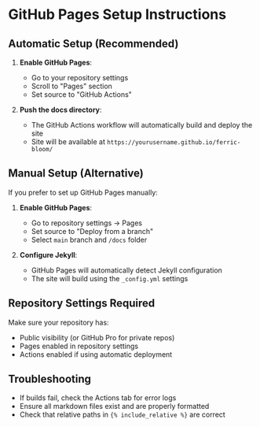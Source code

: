 # GitHub Pages Setup Instructions

## Automatic Setup (Recommended)

1. **Enable GitHub Pages**:
   - Go to your repository settings
   - Scroll to "Pages" section
   - Set source to "GitHub Actions"

2. **Push the docs directory**:
   - The GitHub Actions workflow will automatically build and deploy the site
   - Site will be available at `https://yourusername.github.io/ferric-bloom/`

## Manual Setup (Alternative)

If you prefer to set up GitHub Pages manually:

1. **Enable GitHub Pages**:
   - Go to repository settings → Pages
   - Set source to "Deploy from a branch"
   - Select `main` branch and `/docs` folder

2. **Configure Jekyll**:
   - GitHub Pages will automatically detect Jekyll configuration
   - The site will build using the `_config.yml` settings

## Repository Settings Required

Make sure your repository has:
- Public visibility (or GitHub Pro for private repos)
- Pages enabled in repository settings
- Actions enabled if using automatic deployment

## Troubleshooting

- If builds fail, check the Actions tab for error logs
- Ensure all markdown files exist and are properly formatted
- Check that relative paths in `{% include_relative %}` are correct 